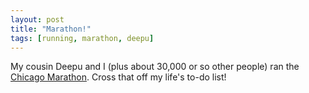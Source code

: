 ```yaml
---
layout: post
title: "Marathon!"
tags: [running, marathon, deepu]
---
```


My cousin Deepu and I (plus about 30,000 or so other people) ran the [Chicago Marathon](http://www.chicagomarathon.com). Cross that off my life's to-do list!
